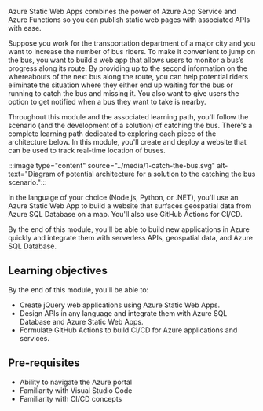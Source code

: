 Azure Static Web Apps combines the power of Azure App Service and Azure Functions so you can publish static web pages with associated APIs with ease.

Suppose you work for the transportation department of a major city and you want to increase the number of bus riders. To make it convenient to jump on the bus, you want to build a web app that allows users to monitor a bus’s progress along its route. By providing up to the second information on the whereabouts of the next bus along the route, you can help potential riders eliminate the situation where they either end up waiting for the bus or running to catch the bus and missing it. You also want to give users the option to get notified when a bus they want to take is nearby.

Throughout this module and the associated learning path, you'll follow the scenario (and the development of a solution) of catching the bus. There's a complete learning path dedicated to exploring each piece of the architecture below. In this module, you'll create and deploy a website that can be used to track real-time location of buses.

:::image type="content" source="../media/1-catch-the-bus.svg" alt-text="Diagram of potential architecture for a solution to the catching the bus scenario.":::

In the language of your choice (Node.js, Python, or .NET), you'll use an Azure Static Web App to build a website that surfaces geospatial data from Azure SQL Database on a map. You'll also use GitHub Actions for CI/CD.

By the end of this module, you'll be able to build new applications in Azure quickly and integrate them with serverless APIs, geospatial data, and Azure SQL Database.

## Learning objectives

By the end of this module, you'll be able to:

- Create jQuery web applications using Azure Static Web Apps.
- Design APIs in any language and integrate them with Azure SQL Database and Azure Static Web Apps.
- Formulate GitHub Actions to build CI/CD for Azure applications and services.

## Pre-requisites

- Ability to navigate the Azure portal
- Familiarity with Visual Studio Code
- Familiarity with CI/CD concepts
